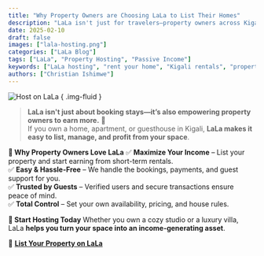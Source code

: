 ```yaml
---
title: "Why Property Owners are Choosing LaLa to List Their Homes"
description: "LaLa isn't just for travelers—property owners across Kigali are now leveraging our platform to maximize their rental income effortlessly!"
date: 2025-02-10
draft: false
images: ["lala-hosting.png"]
categories: ["LaLa Blog"]
tags: ["LaLa", "Property Hosting", "Passive Income"]
keywords: ["LaLa hosting", "rent your home", "Kigali rentals", "property management"]
authors: ["Christian Ishimwe"]
---
```


![Host on LaLa](lala-hosting.png)
{ .img-fluid }

> **LaLa isn't just about booking stays—it’s also empowering property owners to earn more.** 🏡  
> If you own a home, apartment, or guesthouse in Kigali, **LaLa makes it easy to list, manage, and profit from your space**.

**💼 Why Property Owners Love LaLa**
✅ **Maximize Your Income** – List your property and start earning from short-term rentals.  
✅ **Easy & Hassle-Free** – We handle the bookings, payments, and guest support for you.  
✅ **Trusted by Guests** – Verified users and secure transactions ensure peace of mind.  
✅ **Total Control** – Set your own availability, pricing, and house rules.  

**📢 Start Hosting Today**
Whether you own a cozy studio or a luxury villa, LaLa **helps you turn your space into an income-generating asset**.

🔗 **[List Your Property on LaLa](https://lalastays.com/host/)**  
